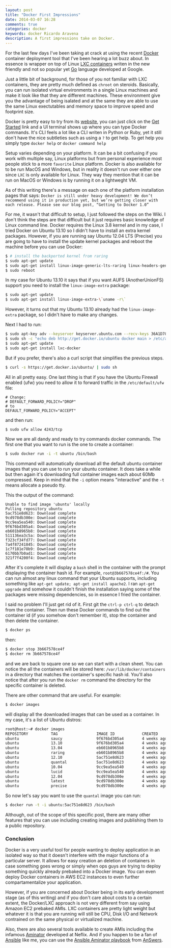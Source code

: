 ```yaml
---
layout: post
title: "Docker First Impressions"
date: 2014-03-07 16:28
comments: true
categories: docker
keywords: docker Ricardo Aravena
description: A first impressions take on Docker.
---
```


For the last few days I've been taking at crack at using the recent [Docker](https://www.docker.io/) container deployment tool that I've been
hearing a lot buzz about.
In essence is wrapper on top of Linux [LXC containers](https://linuxcontainers.org/)  writen in the new friendly and not so popular yet [Go](http://golang.org/) language developed at Google.

Just a little bit of background, for those of you not familiar with LXC containers,
they are pretty much defined as `chroot` on steroids. Basically, you can run isolated virtual
environments in a single Linux machines and make it look like that they are different machines.
These environment give you the advantage of being isalated and at the same they are able to use
the same Linux exectutables and memory space to improve speed and footprint size.

Docker is pretty easy to try from its [website](https://www.docker.io/), you can just click on the [Get Started](https://www.docker.io/gettingstarted/) 
link and a UI terminal shows up where you can type Docker commands. It's CLI feels a lot like a CLI writen in Python or Ruby, yet it still don't
have the nice subtleties such as using a `?` to get help. To get help you simply type `docker help` or `docker command help` 


Setup varies depending on your platform. It can be a bit confusing if you work with multiple say, Linux platforms but from personal experience
most people stick to a more `favorite` Linux platform. Docker is also available for to be run MacOS and Windows, but in reality 
it doesn't run over either one since `LXC` is only available for Linux. They way they mention that it can be run on MacOS or Windows is by running 
it on a lightweght VM. 

As of this writing there's a message on each one of the platform installation pages that says: `Docker is still under heavy development! We don’t recommend using it in production yet, but we’re getting closer with each release. Please see our blog post, “Getting to Docker 1.0”`

For me, it wasn't that difficult to setup, I just followed the steps on the Wiki. I don't think the steps
are that difficult but it just requires basic knowledge of Linux command line.
Docker requires the Linux 3.8 kernel and in my case, I tried Docker on Ubuntu 13.10 so I didn't have to install an extra kernel packages.
However, if you are running say Ubuntu 12.04 LTS (Precise) you are going to have to install the update kernel packages and reboot the machine 
before you can use Docker:


``` bash linenos:false
$ # install the backported kernel from raring
$ sudo apt-get update
$ sudo apt-get install linux-image-generic-lts-raring linux-headers-generic-lts-raring
$ sudo reboot
```

In my case for Ubuntu 13.10 it says that if you want AUFS (AnotherUnionFS) support you need to install the `linux-image-extra` package:

``` bash linenos:false
$ sudo apt-get update
$ sudo apt-get install linux-image-extra-\`uname -r\`
```

However, it turns out that my Ubuntu 13.10 already had the `linux-image-extra` package, so I didn't have to make any changes. 


Next I had to run:

``` bash linenos:false
$ sudo apt-key adv --keyserver keyserver.ubuntu.com --recv-keys 36A1D7869245C8950F966E92D8576A8BA88D21E9
$ sudo sh -c "echo deb http://get.docker.io/ubuntu docker main > /etc/apt/sources.list.d/docker.list"
$ sudo apt-get update
$ sudo apt-get install lxc-docker
```

But if you prefer,  there's also a curl script that simplifies the previous steps.

``` bash linenos:false
$ curl -s https://get.docker.io/ubuntu/ | sudo sh
```

All in all pretty easy.  One last thing is that if you have the Ubuntu Firewall enabled (ufw) you need
to allow it to forward traffic in the `/etc/default/ufw` file:

```
# Change:
# DEFAULT_FORWARD_POLICY="DROP"
# to
DEFAULT_FORWARD_POLICY="ACCEPT"
```
and then run:

``` bash linenos:false
$ sudo ufw allow 4243/tcp
```

Now we are all dandy and ready to try commands docker commands. The first one that you want to run is
the one to create a container:

``` bash linenos:false
$ sudo docker run -i -t ubuntu /bin/bash
```

This command will automatically download all the default ubuntu container images that you can use to run your ubuntu container. It does take a while but then again it's downloading full container images each about 60Mb compressed. Keep in mind that the `-i` option means "interactive" and the `-t` means allocate a pseudo tty.

This the output of the command:

``` text linenos:false
Unable to find image 'ubuntu' locally
Pulling repository ubuntu
5ac751e8d623: Download complete
9cd978db300e: Download complete
9cc9ea5ea540: Download complete
9f676bd305a4: Download complete
eb601b8965b8: Download complete
511136ea3c5a: Download complete
f323cf34fd77: Download complete
7a4f87241845: Download complete
1c7f181e78b9: Download complete
6170bb7b0ad1: Download complete
321f7f4200f4: Download complete
```

After it's complete it will display a `bash` shell in the container with the prompt displaying the container hash id. For example, `root@3b667578ce4f:/#`. You can run almost any linux command that your Ubuntu supports, including something like `apt-get update; apt-get install apache2`. I ran `apt-get upgrade` and somehow it couldn't finish the installation saying some of the packages were missing dependencies, so in essence I fried the container.

I said no problem I'll just get rid of it. First git the `ctrl-p ctrl-q` to detach from the container. Then run these Docker commands to find out the container id (if you somehow don't remember it), stop the container and then delete the container.

``` bash list-containers linenos:false
$ docker ps
```

then:

``` bash linenos:false
$ docker stop 3b667578ce4f
$ docker rm 3b667578ce4f
```
and we are back to square one so we can start with a clean sheet. You can notice the all the containers will be stored here: `/var/lib/docker/containers` in a directory that matches the container's specific hash id. You'll also notice that after you run the `docker rm` command the directory for the specific container is deleted.

There are other command that are useful. For example:

``` bash linenos:false
$ docker images
```
will display all the downloaded images that can be used as a container. In my case, it's a list of Ubuntu distros:

``` bash linenos:false
root@host:~# docker images
REPOSITORY          TAG                 IMAGE ID            CREATED             VIRTUAL SIZE
ubuntu              saucy               9f676bd305a4        4 weeks ago         182.1 MB
ubuntu              13.10               9f676bd305a4        4 weeks ago         182.1 MB
ubuntu              13.04               eb601b8965b8        4 weeks ago         170.2 MB
ubuntu              raring              eb601b8965b8        4 weeks ago         170.2 MB
ubuntu              12.10               5ac751e8d623        4 weeks ago         161.4 MB
ubuntu              quantal             5ac751e8d623        4 weeks ago         161.4 MB
ubuntu              10.04               9cc9ea5ea540        4 weeks ago         183 MB
ubuntu              lucid               9cc9ea5ea540        4 weeks ago         183 MB
ubuntu              12.04               9cd978db300e        4 weeks ago         204.7 MB
ubuntu              latest              9cd978db300e        4 weeks ago         204.7 MB
ubuntu              precise             9cd978db300e        4 weeks ago         204.7 MB
```

So now let's say you want to use the `quantal` image you can run:

``` bash linenos:false
$ docker run -t -i ubuntu:5ac751e8d623 /bin/bash
```

Although, out of the scope of this specific post, there are many other features that you can use including creating images and publishing them to a public repository. 

### Conclusion ###

Docker is a very useful tool for people wanting to deploy application in an isolated way so that it doesn't interfere with the major functions of a particular server. It allows for easy creation an deletion of containers in case something goes wrong or simply when ops guys are trying to deploy something quickly already prebaked into a Docker image. You can even deploy Docker containers in AWS EC2 instances to even further compartamentalize your application. 

However, if you are concerned about Docker being in its early development stage (as of this writing) and if you don't care about costs to a certain extent, the Docker/LXC approach is not very different from say using Amazon EC2 prebaked AMIs. LXC containers are pretty light weight but whatever it is that you are running will still be CPU, Disk I/O and Network contrained on the same physical or virtualized machine.

Also, there are also several tools available to create AMIs including the infamous [Aminator](https://github.com/Netflix/aminator) developed at Neflix. And if you happen to be a fan of [Ansible](http://www.ansible.com/home) like me, you can use the [Ansible Aminator playbook](https://github.com/Answers4AWS/netflixoss-ansible/) from [AnSwers](http://answersforaws.com/).

